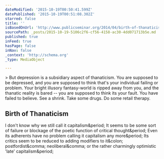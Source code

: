 ```yaml
---
dateModified: '2015-10-19T00:50:41.599Z'
datePublished: '2015-10-19T00:51:08.302Z'
starred: false
title: ''
isBasedOnUrl: 'http://www.publicseminar.org/2014/04/birth-of-thanaticism/'
sourcePath: _posts/2015-10-19-5106c2f6-cf56-4158-ac30-4dd071713b5e.md
published: true
inFeed: true
hasPage: false
inNav: false
_context: 'http://schema.org'
_type: MediaObject

---
```

\> But depression is a subsidiary aspect of thanaticism. You are supposed to be depressed, and you are supposed to think that's your individual failing or problem. Your bright illusory fantasy-world is ripped away from you, and the thanatic reality is bared -- you are supposed to think its your fault. You have failed to believe. See a shrink. Take some drugs. Do some retail therapy.

<article style=""><h1>Birth of Thanaticism</h1><p>I don't know why we still call it capitalism&amp;period; It seems to be some sort of failure or blockage of the poetic function of critical thought&amp;period; Even its adherents have no problem calling it capitalism any more&amp;period; Its critics seem to be reduced to adding modifiers to it&amp;colon; postfordist&amp;comma; neoliberal&amp;comma; or the rather charmingly optimistic 'late' capitalism&amp;period;</p></article>